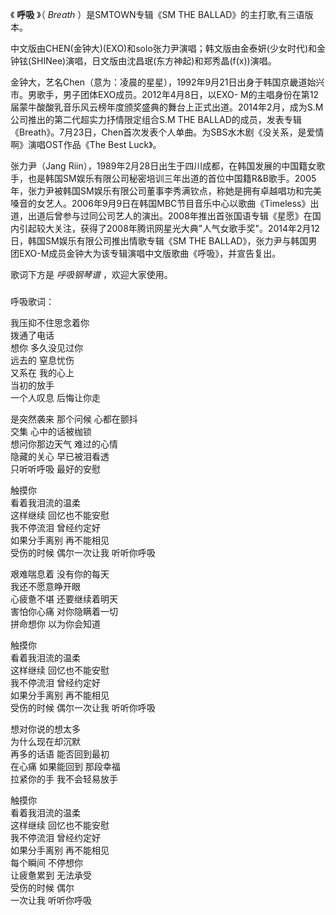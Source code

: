 

《 **呼吸** 》（ _Breath_ ）是SMTOWN专辑《SM THE BALLAD》的主打歌,有三语版本。

  

中文版由CHEN(金钟大)(EXO)和solo张力尹演唱；韩文版由金泰妍(少女时代)和金钟铉(SHINee)演唱，日文版由沈昌珉(东方神起)和郑秀晶(f(x))演唱。

  

金钟大，艺名Chen（意为：凌晨的星星），1992年9月21日出身于韩国京畿道始兴市。男歌手，男子团体EXO成员。2012年4月8日，以EXO-
M的主唱身份在第12届蒙牛酸酸乳音乐风云榜年度颁奖盛典的舞台上正式出道。2014年2月，成为S.M公司推出的第二代超实力抒情限定组合S.M THE
BALLAD的成员，发表专辑《Breath》。7月23日，Chen首次发表个人单曲。为SBS水木剧《没关系，是爱情啊》演唱OST作品《The Best
Luck》。

  

张力尹（Jang
Riin），1989年2月28日出生于四川成都，在韩国发展的中国籍女歌手，也是韩国SM娱乐有限公司秘密培训三年出道的首位中国籍R&B歌手。2005年，张力尹被韩国SM娱乐有限公司董事李秀满钦点，称她是拥有卓越唱功和完美嗓音的女艺人。2006年9月9日在韩国MBC节目音乐中心以歌曲《Timeless》出道，出道后曾参与过同公司艺人的演出。2008年推出首张国语专辑《星愿》在国内引起较大关注，获得了2008年腾讯网星光大典"人气女歌手奖"。2014年2月12日，韩国SM娱乐有限公司推出情歌专辑《SM
THE BALLAD》，张力尹与韩国男团EXO-M成员金钟大为该专辑演唱中文版歌曲《呼吸》，并宣告复出。

  

歌词下方是 _呼吸钢琴谱_ ，欢迎大家使用。

###  
呼吸歌词：

  
我压抑不住思念着你  
拨通了电话  
想你 多久没见过你  
远去的 窒息忧伤  
又系在 我的心上  
当初的放手  
一个人叹息 后悔让你走  
  
是突然袭来 那个问候 心都在颤抖  
交集 心中的话被枷锁  
想问你那边天气 难过的心情  
隐藏的关心 早已被泪看透  
只听听呼吸 最好的安慰  
  
触摸你  
看着我泪流的温柔  
这样继续 回忆也不能安慰  
我不停流泪 曾经约定好  
如果分手离别 再不能相见  
受伤的时候 偶尔一次让我 听听你呼吸  
  
艰难喘息着 没有你的每天  
我还不愿意睁开眼  
心疲惫不堪 还要继续着明天  
害怕你心痛 对你隐瞒着一切  
拼命想你 以为你会知道  
  
触摸你  
看着我泪流的温柔  
这样继续 回忆也不能安慰  
我不停流泪 曾经约定好  
如果分手离别 再不能相见  
受伤的时候 偶尔一次让我 听听你呼吸  
  
想对你说的想太多  
为什么现在却沉默  
再多的话语 能否回到最初  
在心痛 如果能回到 那段幸福  
拉紧你的手 我不会轻易放手  
  
触摸你  
看着我泪流的温柔  
这样继续 回忆也不能安慰  
我不停流泪 曾经约定好  
如果分手离别 再不能相见  
每个瞬间 不停想你  
让疲惫累到 无法承受  
受伤的时候 偶尔  
一次让我 听听你呼吸  

